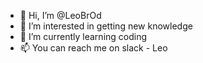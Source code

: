- 👋 Hi, I’m @LeoBrOd
- 👀 I’m interested in getting new knowledge
- 🌱 I’m currently learning coding
- 📫 You can reach me on slack - Leo

<!---
LeoBrOd/LeoBrOd is a ✨ special ✨ repository because its `README.md` (this file) appears on your GitHub profile.
You can click the Preview link to take a look at your changes.
--->
